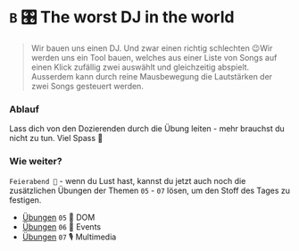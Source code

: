 # `B` 🎛️️ The worst DJ in the world
> Wir bauen uns einen DJ. Und zwar einen richtig schlechten 😉Wir werden uns ein Tool bauen, welches aus einer Liste von Songs auf einen Klick zufällig zwei auswählt und gleichzeitig abspielt. Ausserdem kann durch reine Mausbewegung die Lautstärken der zwei Songs gesteuert werden.

### Ablauf
Lass dich von den Dozierenden durch die Übung leiten - mehr brauchst du nicht zu tun. Viel Spass 🥳

### Wie weiter?
`Feierabend 🥳` - wenn du Lust hast, kannst du jetzt auch noch die zusätzlichen Übungen der Themen `05` - `07` lösen, um den Stoff des Tages zu festigen.

- [Übungen](../05_DOM/exercises) `05` 🎨 DOM
- [Übungen](../06_events/exercises) `06` 🪩 Events
- [Übungen](../07_multimedia/exercises) `07` 🎙️ Multimedia

